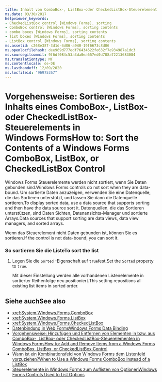 ```yaml
---
title: Inhalt von ComboBox-, ListBox-oder CheckedListBox-Steuerelement sortieren
ms.date: 03/30/2017
helpviewer_keywords:
- CheckedListBox control [Windows Forms], sorting
- ComboBox control [Windows Forms], sorting contents
- combo boxes [Windows Forms], sorting contents
- list boxes [Windows Forms], sorting contents
- ListBox control [Windows Forms], sorting contents
ms.assetid: c268e387-3d1d-4d86-a940-19f6673c8d06
ms.openlocfilehash: dee969d777edf76434622fe632f7e934987a1dc3
ms.sourcegitcommit: 9f6df084c53a3da0ea657ed0d708a72213683084
ms.translationtype: MT
ms.contentlocale: de-DE
ms.lasthandoff: 12/09/2020
ms.locfileid: "96975367"
---
```

# <a name="how-to-sort-the-contents-of-a-windows-forms-combobox-listbox-or-checkedlistbox-control"></a><span data-ttu-id="96753-102">Vorgehensweise: Sortieren des Inhalts eines ComboBox-, ListBox- oder CheckedListBox-Steuerelements in Windows Forms</span><span class="sxs-lookup"><span data-stu-id="96753-102">How to: Sort the Contents of a Windows Forms ComboBox, ListBox, or CheckedListBox Control</span></span>
<span data-ttu-id="96753-103">Windows Forms Steuerelemente werden nicht sortiert, wenn Sie Daten gebunden sind.</span><span class="sxs-lookup"><span data-stu-id="96753-103">Windows Forms controls do not sort when they are data-bound.</span></span> <span data-ttu-id="96753-104">Um sortierte Daten anzuzeigen, verwenden Sie eine Datenquelle, die das Sortieren unterstützt, und lassen Sie dann die Datenquelle sortieren.</span><span class="sxs-lookup"><span data-stu-id="96753-104">To display sorted data, use a data source that supports sorting and then have the data source sort it.</span></span> <span data-ttu-id="96753-105">Datenquellen, die das Sortieren unterstützen, sind Daten Sichten, Datenansichts-Manager und sortierte Arrays.</span><span class="sxs-lookup"><span data-stu-id="96753-105">Data sources that support sorting are data views, data view managers, and sorted arrays.</span></span>  
  
 <span data-ttu-id="96753-106">Wenn das Steuerelement nicht Daten gebunden ist, können Sie es sortieren.</span><span class="sxs-lookup"><span data-stu-id="96753-106">If the control is not data-bound, you can sort it.</span></span>  
  
### <a name="to-sort-the-list"></a><span data-ttu-id="96753-107">So sortieren Sie die Liste</span><span class="sxs-lookup"><span data-stu-id="96753-107">To sort the list</span></span>  
  
1. <span data-ttu-id="96753-108">Legen Sie die `Sorted` -Eigenschaft auf `true`fest.</span><span class="sxs-lookup"><span data-stu-id="96753-108">Set the `Sorted` property to `true`.</span></span>  
  
     <span data-ttu-id="96753-109">Mit dieser Einstellung werden alle vorhandenen Listenelemente in sortierter Reihenfolge neu positioniert.</span><span class="sxs-lookup"><span data-stu-id="96753-109">This setting repositions all existing list items in sorted order.</span></span>  
  
## <a name="see-also"></a><span data-ttu-id="96753-110">Siehe auch</span><span class="sxs-lookup"><span data-stu-id="96753-110">See also</span></span>

- <xref:System.Windows.Forms.ComboBox>
- <xref:System.Windows.Forms.ListBox>
- <xref:System.Windows.Forms.CheckedListBox>
- [<span data-ttu-id="96753-111">Datenbindung in Web Forms</span><span class="sxs-lookup"><span data-stu-id="96753-111">Windows Forms Data Binding</span></span>](../windows-forms-data-binding.md)
- [<span data-ttu-id="96753-112">Vorgehensweise: Hinzufügen und Entfernen von Elementen in bzw. aus ComboBox-, ListBox- oder CheckedListBox-Steuerelementen in Windows Forms</span><span class="sxs-lookup"><span data-stu-id="96753-112">How to: Add and Remove Items from a Windows Forms ComboBox, ListBox, or CheckedListBox Control</span></span>](add-and-remove-items-from-a-wf-combobox.md)
- [<span data-ttu-id="96753-113">Wann ist ein Kombinationsfeld von Windows Forms dem Listenfeld vorzuziehen?</span><span class="sxs-lookup"><span data-stu-id="96753-113">When to Use a Windows Forms ComboBox Instead of a ListBox</span></span>](when-to-use-a-windows-forms-combobox-instead-of-a-listbox.md)
- [<span data-ttu-id="96753-114">Steuerelemente in Windows Forms zum Auflisten von Optionen</span><span class="sxs-lookup"><span data-stu-id="96753-114">Windows Forms Controls Used to List Options</span></span>](windows-forms-controls-used-to-list-options.md)
